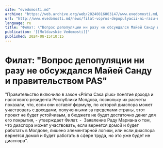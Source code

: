 ```yaml
---
site: "evedomosti.md"
archive: "https://web.archive.org/web/20240816003147/www.evedomosti.md/news/filat-vopros-depopulyacii-ni-razu-ne-obsuzhdalsya-majej-sand"
url: "http://www.evedomosti.md/news/filat-vopros-depopulyacii-ni-razu-ne-obsuzhdalsya-majej-sand"
language: ru
title: "Филат: \"Вопрос депопуляции ни разу не обсуждался Майей Санду и правительством PAS\""
publication: '[[Moldavskie Vedomosti]]'
published: 2024-08-15T10:15
---
```


# Филат: "Вопрос депопуляции ни разу не обсуждался Майей Санду и правительством PAS"

"Правительство включило в закон «Prima Casa plus» понятие дохода и налогового резидента Республики Молдова, поскольку их расчеты показали, что, если они оставят формулу, по которой диаспора может участвовать с доходами, полученными за пределами страны, этот проект не будет устойчивым, в бюджете не будет достаточно денег для его покрытия, - утверждает Филат. -  Заявление Раду Мариана о том, что диаспора может участвовать, если вернется домой и будет работать в Молдове, лишено элементарной логики, или если диаспора вернется домой и будет работать в сфере труда, но это уже будет не диаспора".